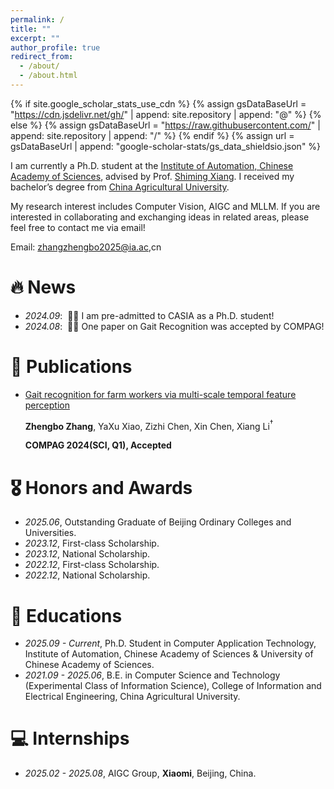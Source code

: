 ```yaml
---
permalink: /
title: ""
excerpt: ""
author_profile: true
redirect_from: 
  - /about/
  - /about.html
---
```


{% if site.google_scholar_stats_use_cdn %}
{% assign gsDataBaseUrl = "https://cdn.jsdelivr.net/gh/" | append: site.repository | append: "@" %}
{% else %}
{% assign gsDataBaseUrl = "https://raw.githubusercontent.com/" | append: site.repository | append: "/" %}
{% endif %}
{% assign url = gsDataBaseUrl | append: "google-scholar-stats/gs_data_shieldsio.json" %}

<span class='anchor' id='about-me'></span>

I am currently a Ph.D. student at the <a href='https://ia.cas.cn'>Institute of Automation, Chinese Academy of Sciences</a>, advised by Prof. <a href='https://people.ucas.ac.cn/~xiangshiming'>Shiming Xiang</a>. I received my bachelor’s degree from <a href='https://www.cau.edu.cn/'>China Agricultural University</a>.

My research interest includes Computer Vision, AIGC and MLLM. If you are interested in collaborating and exchanging ideas in related areas, please feel free to contact me via email!

Email: zhangzhengbo2025@ia.ac,cn

# 🔥 News
- *2024.09*: &nbsp;🎉🎉 I am pre-admitted to CASIA as a Ph.D. student!
- *2024.08*: &nbsp;🎉🎉 One paper on Gait Recognition was accepted by COMPAG!

# 📝 Publications 

- [Gait recognition for farm workers via multi-scale temporal feature perception](https://www.sciencedirect.com/science/article/abs/pii/S0168169924007440)

  **Zhengbo Zhang**, YaXu Xiao, Zizhi Chen, Xin Chen, Xiang Li$^{\dagger}$

  **COMPAG 2024(SCI, Q1), Accepted**

# 🎖 Honors and Awards
- *2025.06*, Outstanding Graduate of Beijing Ordinary Colleges and Universities.
- *2023.12*, First-class Scholarship. 
- *2023.12*, National Scholarship. 
- *2022.12*, First-class Scholarship. 
- *2022.12*, National Scholarship. 

# 📖 Educations
- *2025.09 - Current*, Ph.D. Student in Computer Application Technology, Institute of Automation, Chinese Academy of Sciences & University of Chinese Academy of Sciences.
- *2021.09 - 2025.06*, B.E. in Computer Science and Technology (Experimental Class of Information Science), College of Information and Electrical Engineering, China Agricultural University.

# 💻 Internships
- *2025.02 - 2025.08*, AIGC Group, **Xiaomi**, Beijing, China.